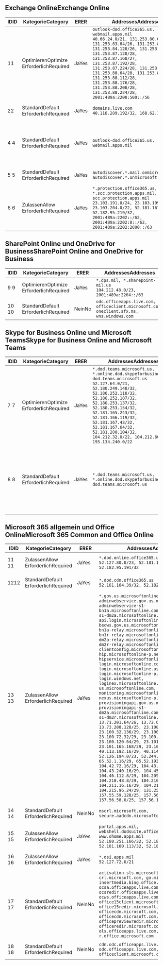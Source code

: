 <!--THIS FILE IS AUTOMATICALLY GENERATED. MANUAL CHANGES WILL BE OVERWRITTEN.-->
<!--Please contact the Office 365 Endpoints team with any questions.-->
<!--USGovDoD endpoints version 2018082900-->
<!--File generated 2018-08-29 22:00:06.6289-->

## <a name="exchange-online"></a><span data-ttu-id="79da2-101">Exchange Online</span><span class="sxs-lookup"><span data-stu-id="79da2-101">Exchange Online</span></span>

<span data-ttu-id="79da2-102">ID</span><span class="sxs-lookup"><span data-stu-id="79da2-102">ID</span></span> | <span data-ttu-id="79da2-103">Kategorie</span><span class="sxs-lookup"><span data-stu-id="79da2-103">Category</span></span> | <span data-ttu-id="79da2-104">ER</span><span class="sxs-lookup"><span data-stu-id="79da2-104">ER</span></span> | <span data-ttu-id="79da2-105">Addresses</span><span class="sxs-lookup"><span data-stu-id="79da2-105">Addresses</span></span> | <span data-ttu-id="79da2-106">Ports</span><span class="sxs-lookup"><span data-stu-id="79da2-106">Ports</span></span>
-- | -------------------- | --- | ---------------------------------------------------------------------------------------------------------------------------------------------------------------------------------------------------------------------------------------------------------------------------------------------------------------------------------------------------------------------------------------------- | -------------------------------
<span data-ttu-id="79da2-107">1</span><span class="sxs-lookup"><span data-stu-id="79da2-107">1</span></span> | <span data-ttu-id="79da2-108">Optimieren</span><span class="sxs-lookup"><span data-stu-id="79da2-108">Optimize</span></span><BR><span data-ttu-id="79da2-109">Erforderlich</span><span class="sxs-lookup"><span data-stu-id="79da2-109">Required</span></span> | <span data-ttu-id="79da2-110">Ja</span><span class="sxs-lookup"><span data-stu-id="79da2-110">Yes</span></span> | `outlook-dod.office365.us, webmail.apps.mil`<BR>`40.66.24.0/21, 131.253.80.0/24, 131.253.83.64/26, 131.253.84.0/26, 131.253.84.128/26, 131.253.87.0/25, 131.253.87.128/28, 131.253.87.160/27, 131.253.87.192/28, 131.253.87.224/28, 131.253.88.16/28, 131.253.88.64/28, 131.253.88.80/28, 131.253.88.112/28, 131.253.88.176/28, 131.253.88.208/28, 131.253.88.224/28, 2001:489a:2200:500::/56` | <span data-ttu-id="79da2-111">**TCP:** 443, 80</span><span class="sxs-lookup"><span data-stu-id="79da2-111">**TCP:** 443, 80</span></span>
<span data-ttu-id="79da2-112">2</span><span class="sxs-lookup"><span data-stu-id="79da2-112">2</span></span> | <span data-ttu-id="79da2-113">Standard</span><span class="sxs-lookup"><span data-stu-id="79da2-113">Default</span></span><BR><span data-ttu-id="79da2-114">Erforderlich</span><span class="sxs-lookup"><span data-stu-id="79da2-114">Required</span></span> | <span data-ttu-id="79da2-115">Ja</span><span class="sxs-lookup"><span data-stu-id="79da2-115">Yes</span></span> | `domains.live.com`<BR>`40.118.209.192/32, 168.62.190.41/32` | <span data-ttu-id="79da2-116">**TCP:** 443, 80</span><span class="sxs-lookup"><span data-stu-id="79da2-116">**TCP:** 443, 80</span></span>
<span data-ttu-id="79da2-117">4 </span><span class="sxs-lookup"><span data-stu-id="79da2-117">4</span></span> | <span data-ttu-id="79da2-118">Standard</span><span class="sxs-lookup"><span data-stu-id="79da2-118">Default</span></span><BR><span data-ttu-id="79da2-119">Erforderlich</span><span class="sxs-lookup"><span data-stu-id="79da2-119">Required</span></span> | <span data-ttu-id="79da2-120">Ja</span><span class="sxs-lookup"><span data-stu-id="79da2-120">Yes</span></span> | `outlook-dod.office365.us, webmail.apps.mil` | <span data-ttu-id="79da2-121">**TCP:** 143, 25, 587, 993, 995</span><span class="sxs-lookup"><span data-stu-id="79da2-121">**TCP:** 143, 25, 587, 993, 995</span></span>
<span data-ttu-id="79da2-122">5 </span><span class="sxs-lookup"><span data-stu-id="79da2-122">5</span></span> | <span data-ttu-id="79da2-123">Standard</span><span class="sxs-lookup"><span data-stu-id="79da2-123">Default</span></span><BR><span data-ttu-id="79da2-124">Erforderlich</span><span class="sxs-lookup"><span data-stu-id="79da2-124">Required</span></span> | <span data-ttu-id="79da2-125">Ja</span><span class="sxs-lookup"><span data-stu-id="79da2-125">Yes</span></span> | `autodiscover.*.mail.onmicrosoft.com, autodiscover.*.onmicrosoft.com` | <span data-ttu-id="79da2-126">**TCP:** 443, 80</span><span class="sxs-lookup"><span data-stu-id="79da2-126">**TCP:** 443, 80</span></span>
<span data-ttu-id="79da2-127">6 </span><span class="sxs-lookup"><span data-stu-id="79da2-127">6</span></span> | <span data-ttu-id="79da2-128">Zulassen</span><span class="sxs-lookup"><span data-stu-id="79da2-128">Allow</span></span><BR><span data-ttu-id="79da2-129">Erforderlich</span><span class="sxs-lookup"><span data-stu-id="79da2-129">Required</span></span> | <span data-ttu-id="79da2-130">Ja</span><span class="sxs-lookup"><span data-stu-id="79da2-130">Yes</span></span> | `*.protection.office365.us, *.scc.protection.apps.mil, scc.protection.apps.mil`<BR>`23.103.191.0/24, 23.103.199.0/25, 23.103.204.0/22, 52.181.167.91/32, 52.182.95.219/32, 2001:489a:2202::/62, 2001:489a:2202:8::/62, 2001:489a:2202:2000::/63` | <span data-ttu-id="79da2-131">**TCP:** 25, 443</span><span class="sxs-lookup"><span data-stu-id="79da2-131">**TCP:** 25, 443</span></span>

## <a name="sharepoint-online-and-onedrive-for-business"></a><span data-ttu-id="79da2-132">SharePoint Online und OneDrive for Business</span><span class="sxs-lookup"><span data-stu-id="79da2-132">SharePoint Online and OneDrive for Business</span></span>

<span data-ttu-id="79da2-133">ID</span><span class="sxs-lookup"><span data-stu-id="79da2-133">ID</span></span> | <span data-ttu-id="79da2-134">Kategorie</span><span class="sxs-lookup"><span data-stu-id="79da2-134">Category</span></span> | <span data-ttu-id="79da2-135">ER</span><span class="sxs-lookup"><span data-stu-id="79da2-135">ER</span></span> | <span data-ttu-id="79da2-136">Addresses</span><span class="sxs-lookup"><span data-stu-id="79da2-136">Addresses</span></span> | <span data-ttu-id="79da2-137">Ports</span><span class="sxs-lookup"><span data-stu-id="79da2-137">Ports</span></span>
-- | -------------------- | --- | ---------------------------------------------------------------------------------------- | ----------------
<span data-ttu-id="79da2-138">9 </span><span class="sxs-lookup"><span data-stu-id="79da2-138">9</span></span> | <span data-ttu-id="79da2-139">Optimieren</span><span class="sxs-lookup"><span data-stu-id="79da2-139">Optimize</span></span><BR><span data-ttu-id="79da2-140">Erforderlich</span><span class="sxs-lookup"><span data-stu-id="79da2-140">Required</span></span> | <span data-ttu-id="79da2-141">Ja</span><span class="sxs-lookup"><span data-stu-id="79da2-141">Yes</span></span> | `*.dps.mil, *.sharepoint-mil.us`<BR>`104.212.48.0/23, 2001:489a:2204::/63` | <span data-ttu-id="79da2-142">**TCP:** 443, 80</span><span class="sxs-lookup"><span data-stu-id="79da2-142">**TCP:** 443, 80</span></span>
<span data-ttu-id="79da2-143">10 </span><span class="sxs-lookup"><span data-stu-id="79da2-143">10</span></span> | <span data-ttu-id="79da2-144">Standard</span><span class="sxs-lookup"><span data-stu-id="79da2-144">Default</span></span><BR><span data-ttu-id="79da2-145">Erforderlich</span><span class="sxs-lookup"><span data-stu-id="79da2-145">Required</span></span> | <span data-ttu-id="79da2-146">Nein</span><span class="sxs-lookup"><span data-stu-id="79da2-146">No</span></span> | `odc.officeapps.live.com, officeclient.microsoft.com, oneclient.sfx.ms, wns.windows.com` | <span data-ttu-id="79da2-147">**TCP:** 443, 80</span><span class="sxs-lookup"><span data-stu-id="79da2-147">**TCP:** 443, 80</span></span>

## <a name="skype-for-business-online-and-microsoft-teams"></a><span data-ttu-id="79da2-148">Skype for Business Online und Microsoft Teams</span><span class="sxs-lookup"><span data-stu-id="79da2-148">Skype for Business Online and Microsoft Teams</span></span>

<span data-ttu-id="79da2-149">ID</span><span class="sxs-lookup"><span data-stu-id="79da2-149">ID</span></span> | <span data-ttu-id="79da2-150">Kategorie</span><span class="sxs-lookup"><span data-stu-id="79da2-150">Category</span></span> | <span data-ttu-id="79da2-151">ER</span><span class="sxs-lookup"><span data-stu-id="79da2-151">ER</span></span> | <span data-ttu-id="79da2-152">Addresses</span><span class="sxs-lookup"><span data-stu-id="79da2-152">Addresses</span></span> | <span data-ttu-id="79da2-153">Ports</span><span class="sxs-lookup"><span data-stu-id="79da2-153">Ports</span></span>
-- | -------------------- | --- | -------------------------------------------------------------------------------------------------------------------------------------------------------------------------------------------------------------------------------------------------------------------------------------------------------------------------------------------------------- | --------------------------------------------------
<span data-ttu-id="79da2-154">7 </span><span class="sxs-lookup"><span data-stu-id="79da2-154">7</span></span> | <span data-ttu-id="79da2-155">Optimieren</span><span class="sxs-lookup"><span data-stu-id="79da2-155">Optimize</span></span><BR><span data-ttu-id="79da2-156">Erforderlich</span><span class="sxs-lookup"><span data-stu-id="79da2-156">Required</span></span> | <span data-ttu-id="79da2-157">Ja</span><span class="sxs-lookup"><span data-stu-id="79da2-157">Yes</span></span> | `*.dod.teams.microsoft.us, *.online.dod.skypeforbusiness.us, dod.teams.microsoft.us`<BR>`52.127.64.0/21, 52.180.249.148/32, 52.180.252.118/32, 52.180.252.187/32, 52.180.253.137/32, 52.180.253.154/32, 52.181.165.243/32, 52.181.166.119/32, 52.181.167.43/32, 52.181.167.64/32, 52.181.200.104/32, 104.212.32.0/22, 104.212.60.0/23, 195.134.240.0/22` | <span data-ttu-id="79da2-158">**TCP:** 443</span><span class="sxs-lookup"><span data-stu-id="79da2-158">**TCP:** 443</span></span><BR><span data-ttu-id="79da2-159">**UDP:** 3478, 3479, 3480, 3481</span><span class="sxs-lookup"><span data-stu-id="79da2-159">**UDP:** 3478, 3479, 3480, 3481</span></span>
<span data-ttu-id="79da2-160">8 </span><span class="sxs-lookup"><span data-stu-id="79da2-160">8</span></span> | <span data-ttu-id="79da2-161">Standard</span><span class="sxs-lookup"><span data-stu-id="79da2-161">Default</span></span><BR><span data-ttu-id="79da2-162">Erforderlich</span><span class="sxs-lookup"><span data-stu-id="79da2-162">Required</span></span> | <span data-ttu-id="79da2-163">Ja</span><span class="sxs-lookup"><span data-stu-id="79da2-163">Yes</span></span> | `*.dod.teams.microsoft.us, *.online.dod.skypeforbusiness.us, dod.teams.microsoft.us` | <span data-ttu-id="79da2-164">**TCP:** 5061, 50000-59999</span><span class="sxs-lookup"><span data-stu-id="79da2-164">**TCP:** 5061, 50000-59999</span></span><BR><span data-ttu-id="79da2-165">**UDP:** 50000-59999</span><span class="sxs-lookup"><span data-stu-id="79da2-165">**UDP:** 50000-59999</span></span>

## <a name="microsoft-365-common-and-office-online"></a><span data-ttu-id="79da2-166">Microsoft 365 allgemein und Office Online</span><span class="sxs-lookup"><span data-stu-id="79da2-166">Microsoft 365 Common and Office Online</span></span>

<span data-ttu-id="79da2-167">ID</span><span class="sxs-lookup"><span data-stu-id="79da2-167">ID</span></span> | <span data-ttu-id="79da2-168">Kategorie</span><span class="sxs-lookup"><span data-stu-id="79da2-168">Category</span></span> | <span data-ttu-id="79da2-169">ER</span><span class="sxs-lookup"><span data-stu-id="79da2-169">ER</span></span> | <span data-ttu-id="79da2-170">Addresses</span><span class="sxs-lookup"><span data-stu-id="79da2-170">Addresses</span></span> | <span data-ttu-id="79da2-171">Ports</span><span class="sxs-lookup"><span data-stu-id="79da2-171">Ports</span></span>
-- | ------------------- | --- | ---------------------------------------------------------------------------------------------------------------------------------------------------------------------------------------------------------------------------------------------------------------------------------------------------------------------------------------------------------------------------------------------------------------------------------------------------------------------------------------------------------------------------------------------------------------------------------------------------------------------------------------------------------------------------------------------------------------------------------------------------------------------------------------------------------------------------------------------------------------------------------------------------------------------------------------------------------------------------------------------------------------------------------------------------------------------------------------------------------------------------------------------------------------------------------------------------------------------------------------------------------------------------------------------------------------------------------------------------------------------------------------------------------------------------------------------------------------------------------------------------- | ----------------
<span data-ttu-id="79da2-172">11 </span><span class="sxs-lookup"><span data-stu-id="79da2-172">11</span></span> | <span data-ttu-id="79da2-173">Zulassen</span><span class="sxs-lookup"><span data-stu-id="79da2-173">Allow</span></span><BR><span data-ttu-id="79da2-174">Erforderlich</span><span class="sxs-lookup"><span data-stu-id="79da2-174">Required</span></span> | <span data-ttu-id="79da2-175">Ja</span><span class="sxs-lookup"><span data-stu-id="79da2-175">Yes</span></span> | `*.dod.online.office365.us`<BR>`52.127.80.0/23, 52.181.164.39/32, 52.182.95.191/32` | <span data-ttu-id="79da2-176">**TCP:** 443</span><span class="sxs-lookup"><span data-stu-id="79da2-176">**TCP:** 443</span></span>
<span data-ttu-id="79da2-177">12</span><span class="sxs-lookup"><span data-stu-id="79da2-177">12</span></span> | <span data-ttu-id="79da2-178">Standard</span><span class="sxs-lookup"><span data-stu-id="79da2-178">Default</span></span><BR><span data-ttu-id="79da2-179">Erforderlich</span><span class="sxs-lookup"><span data-stu-id="79da2-179">Required</span></span> | <span data-ttu-id="79da2-180">Ja</span><span class="sxs-lookup"><span data-stu-id="79da2-180">Yes</span></span> | `*.dod.cdn.office365.us`<BR>`52.181.164.39/32, 52.182.95.191/32` | <span data-ttu-id="79da2-181">**TCP:** 443</span><span class="sxs-lookup"><span data-stu-id="79da2-181">**TCP:** 443</span></span>
<span data-ttu-id="79da2-182">13 </span><span class="sxs-lookup"><span data-stu-id="79da2-182">13</span></span> | <span data-ttu-id="79da2-183">Zulassen</span><span class="sxs-lookup"><span data-stu-id="79da2-183">Allow</span></span><BR><span data-ttu-id="79da2-184">Erforderlich</span><span class="sxs-lookup"><span data-stu-id="79da2-184">Required</span></span> | <span data-ttu-id="79da2-185">Ja</span><span class="sxs-lookup"><span data-stu-id="79da2-185">Yes</span></span> | `*.gov.us.microsoftonline.com, adminwebservice.gov.us.microsoftonline.com, adminwebservice-s1-bn1a.microsoftonline.com, adminwebservice-s1-dm2a.microsoftonline.com, api.login.microsoftonline.com, becws.gov.us.microsoftonline.com, bws-s1-bn1a-relay.microsoftonline.com, bws-s1-bn1r-relay.microsoftonline.com, bws-s1-dm2a-relay.microsoftonline.com, bws-s1-dm2r-relay.microsoftonline.com, clientconfig.microsoftonline-p.net, hip.microsoftonline-p.net, hipservice.microsoftonline.com, login.microsoftonline.com, login.microsoftonline.us, login.microsoftonline-p.com, login.windows.net, loginex.microsoftonline.com, login-us.microsoftonline.com, monitoring.microsoftonline-p.com, nexus.microsoftonline-p.com, provisioningapi.gov.us.microsoftonline.com, provisioningapi-s1-dm2a.microsoftonline.com, provisioningapi-s1-dm2r.microsoftonline.com`<BR>`13.71.201.64/26, 13.73.64.64/26, 13.73.208.128/25, 23.100.16.168/29, 23.100.32.136/29, 23.100.64.24/29, 23.100.72.32/29, 23.100.80.64/29, 23.100.120.64/29, 23.101.144.136/29, 23.101.165.168/29, 23.101.181.128/29, 40.113.192.16/29, 40.114.120.16/29, 52.126.194.0/23, 52.244.120.128/25, 65.52.1.16/29, 65.52.193.136/29, 104.42.72.16/29, 104.43.208.16/29, 104.43.240.16/29, 104.45.208.104/29, 104.46.112.8/29, 104.209.144.16/29, 104.210.48.8/29, 104.210.208.16/29, 104.211.16.16/29, 104.211.48.16/29, 104.215.96.24/29, 131.253.120.0/24, 157.55.59.128/25, 157.56.53.128/25, 157.56.58.0/25, 157.56.151.0/25` | <span data-ttu-id="79da2-186">**TCP:** 443</span><span class="sxs-lookup"><span data-stu-id="79da2-186">**TCP:** 443</span></span>
<span data-ttu-id="79da2-187">14 </span><span class="sxs-lookup"><span data-stu-id="79da2-187">14</span></span> | <span data-ttu-id="79da2-188">Standard</span><span class="sxs-lookup"><span data-stu-id="79da2-188">Default</span></span><BR><span data-ttu-id="79da2-189">Erforderlich</span><span class="sxs-lookup"><span data-stu-id="79da2-189">Required</span></span> | <span data-ttu-id="79da2-190">Nein</span><span class="sxs-lookup"><span data-stu-id="79da2-190">No</span></span> | `mscrl.microsoft.com, secure.aadcdn.microsoftonline-p.com` | <span data-ttu-id="79da2-191">**TCP:** 443</span><span class="sxs-lookup"><span data-stu-id="79da2-191">**TCP:** 443</span></span>
<span data-ttu-id="79da2-192">15 </span><span class="sxs-lookup"><span data-stu-id="79da2-192">15</span></span> | <span data-ttu-id="79da2-193">Zulassen</span><span class="sxs-lookup"><span data-stu-id="79da2-193">Allow</span></span><BR><span data-ttu-id="79da2-194">Erforderlich</span><span class="sxs-lookup"><span data-stu-id="79da2-194">Required</span></span> | <span data-ttu-id="79da2-195">Ja</span><span class="sxs-lookup"><span data-stu-id="79da2-195">Yes</span></span> | `portal.apps.mil, webshell.dodsuite.office365.us, www.ohome.apps.mil`<BR>`52.180.251.166/32, 52.181.160.19/32, 52.181.160.113/32, 52.182.92.132/32` | <span data-ttu-id="79da2-196">**TCP:** 443</span><span class="sxs-lookup"><span data-stu-id="79da2-196">**TCP:** 443</span></span>
<span data-ttu-id="79da2-197">16 </span><span class="sxs-lookup"><span data-stu-id="79da2-197">16</span></span> | <span data-ttu-id="79da2-198">Zulassen</span><span class="sxs-lookup"><span data-stu-id="79da2-198">Allow</span></span><BR><span data-ttu-id="79da2-199">Erforderlich</span><span class="sxs-lookup"><span data-stu-id="79da2-199">Required</span></span> | <span data-ttu-id="79da2-200">Ja</span><span class="sxs-lookup"><span data-stu-id="79da2-200">Yes</span></span> | `*.osi.apps.mil`<BR>`52.127.72.0/21` | <span data-ttu-id="79da2-201">**TCP:** 443</span><span class="sxs-lookup"><span data-stu-id="79da2-201">**TCP:** 443</span></span>
<span data-ttu-id="79da2-202">17 </span><span class="sxs-lookup"><span data-stu-id="79da2-202">17</span></span> | <span data-ttu-id="79da2-203">Standard</span><span class="sxs-lookup"><span data-stu-id="79da2-203">Default</span></span><BR><span data-ttu-id="79da2-204">Erforderlich</span><span class="sxs-lookup"><span data-stu-id="79da2-204">Required</span></span> | <span data-ttu-id="79da2-205">Nein</span><span class="sxs-lookup"><span data-stu-id="79da2-205">No</span></span> | `activation.sls.microsoft.com, crl.microsoft.com, go.microsoft.com, insertmedia.bing.office.net, ocsa.officeapps.live.com, ocsredir.officeapps.live.com, ocws.officeapps.live.com, office15client.microsoft.com, office15redir.microsoft.com, officecdn.microsoft.com, officecdn.microsoft.com.edgesuite.net, officepreviewredir.microsoft.com, officeredir.microsoft.com, ols.officeapps.live.com, r.office.microsoft.com` | <span data-ttu-id="79da2-206">**TCP:** 443, 80</span><span class="sxs-lookup"><span data-stu-id="79da2-206">**TCP:** 443, 80</span></span>
<span data-ttu-id="79da2-207">18 </span><span class="sxs-lookup"><span data-stu-id="79da2-207">18</span></span> | <span data-ttu-id="79da2-208">Standard</span><span class="sxs-lookup"><span data-stu-id="79da2-208">Default</span></span><BR><span data-ttu-id="79da2-209">Erforderlich</span><span class="sxs-lookup"><span data-stu-id="79da2-209">Required</span></span> | <span data-ttu-id="79da2-210">Nein</span><span class="sxs-lookup"><span data-stu-id="79da2-210">No</span></span> | `cdn.odc.officeapps.live.com, odc.officeapps.live.com, officeclient.microsoft.com` | <span data-ttu-id="79da2-211">**TCP:** 443, 80</span><span class="sxs-lookup"><span data-stu-id="79da2-211">**TCP:** 443, 80</span></span>
